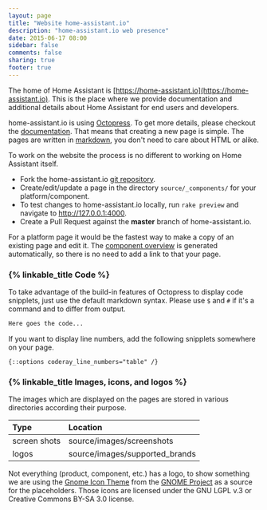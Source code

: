 ```yaml
---
layout: page
title: "Website home-assistant.io"
description: "home-assistant.io web presence"
date: 2015-06-17 08:00
sidebar: false
comments: false
sharing: true
footer: true
---
```


The home of Home Assistant is [https://home-assistant.io](https://home-assistant.io). This is the place where we provide documentation and additional details about Home Assistant for end users and developers. 

home-assistant.io is using [Octopress](http://octopress.org/). To get more details, please checkout the [documentation](http://octopress.org/docs/). That means that creating a new page is simple. The pages are written in [markdown](http://daringfireball.net/projects/markdown/), you don't need to care about HTML or alike.

To work on the website the process is no different to working on Home Assistant itself.

- Fork the home-assistant.io [git repository](https://github.com/balloob/home-assistant.io).
- Create/edit/update a page in the directory `source/_components/` for your platform/component. 
- To test changes to home-assistant.io locally, run ``rake preview`` and navigate to http://127.0.0.1:4000.
- Create a Pull Request against the **master** branch of home-assistant.io.

For a platform page it would be the fastest way to make a copy of an existing page and edit it. The [component overview](/components/) is generated automatically, so there is no need to add a link to that your page.

### {% linkable_title Code %}
To take advantage of the build-in features of Octopress to display code snipplets, just use the default markdown syntax. Please use `$` and `#` if it's a command and to differ from output.

```bash
Here goes the code...
```

If you want to display line numbers, add the following snipplets somewhere on your page. 

```
{::options coderay_line_numbers="table" /}
```

### {% linkable_title Images, icons, and logos %}
The images which are displayed on the pages are stored in various directories according their purpose. 

| Type         | Location                                      |
| :----------- |:----------------------------------------------|
| screen shots | source/images/screenshots                     |
| logos        | source/images/supported_brands                |

Not everything (product, component, etc.) has a logo, to show something we are using the [Gnome Icon Theme](http://ftp.gnome.org/pub/GNOME/sources/gnome-icon-theme) from the [GNOME Project](http://www.gnome.org) as a source for the placeholders. Those icons are licensed under the GNU LGPL v.3 or Creative Commons BY-SA 3.0 license. 


